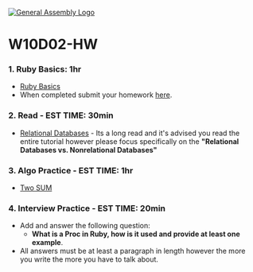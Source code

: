 [![General Assembly Logo](https://camo.githubusercontent.com/1a91b05b8f4d44b5bbfb83abac2b0996d8e26c92/687474703a2f2f692e696d6775722e636f6d2f6b6538555354712e706e67)](https://generalassemb.ly)
# W10D02-HW

### 1. Ruby Basics: 1hr
- [Ruby Basics](./ruby_practice.md)
-  When completed submit your homework [here](https://docs.google.com/forms/d/e/1FAIpQLSeroos9mbUxkYhzETYq4dylzqb_il07tKHBby2YPLkqb0Wr9Q/viewform). 

### 2. Read - EST TIME: 30min
- [Relational Databases](https://www.smartsheet.com/relational-database) - Its a long read and it's advised you read the entire tutorial however please focus specifically on the **"Relational Databases vs. Nonrelational Databases"**

### 3. Algo Practice - EST TIME: 1hr
- [Two SUM](./ALGO.MD)

### 4.  Interview Practice - EST TIME: 20min
- Add and answer the following question: 
   - **What is a Proc in Ruby, how is it used and provide at least one example**.
- All answers must be at least a paragraph in length however the more you write the more you have to talk about.
